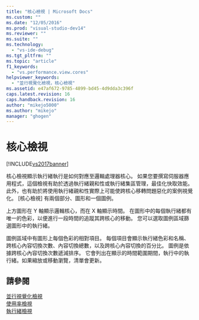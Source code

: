 ```yaml
---
title: "核心檢視 | Microsoft Docs"
ms.custom: ""
ms.date: "12/05/2016"
ms.prod: "visual-studio-dev14"
ms.reviewer: ""
ms.suite: ""
ms.technology: 
  - "vs-ide-debug"
ms.tgt_pltfrm: ""
ms.topic: "article"
f1_keywords: 
  - "vs.performance.view.cores"
helpviewer_keywords: 
  - "並行視覺化檢視，核心檢視"
ms.assetid: e47af672-9785-4899-bd45-4d9dda3c396f
caps.latest.revision: 16
caps.handback.revision: 16
author: "mikejo5000"
ms.author: "mikejo"
manager: "ghogen"
---
```

# 核心檢視
[!INCLUDE[vs2017banner](../code-quality/includes/vs2017banner.md)]

核心檢視顯示執行緒執行是如何對應至邏輯處理器核心。  如果您要撰寫伺服器應用程式，這個檢視有助於透過執行緒親和性或執行緒集區管理，最佳化快取效能。  此外，也有助於將使用執行緒親和性實際上可能使跨核心移轉問題惡化的案例視覺化。  \[核心檢視\] 有兩個部分、圖形和一個圖例。  
  
 上方圖形在 Y 軸顯示邏輯核心，而在 X 軸顯示時間。  在圖形中的每個執行緒都有唯一的色彩，以便進行一段時間的追蹤其跨核心的移動。  您可以選取圖例區域篩選圖形中的執行緒。  
  
 圖例區域中有圖形上每個色彩的相對項目。  每個項目會顯示執行緒色彩和名稱、跨核心內容切換次數、內容切換總數，以及跨核心內容切換的百分比。  圖例是依據跨核心內容切換次數遞減排序。  它會列出在顯示的時間範圍期間，執行中的執行緒。如果縮放或移動瀏覽，清單會更新。  
  
## 請參閱  
 [並行視覺化檢視](../profiling/concurrency-visualizer.md)   
 [使用率檢視](../profiling/utilization-view.md)   
 [執行緒檢視](../profiling/threads-view-parallel-performance.md)